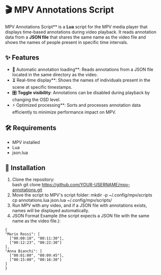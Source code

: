 # 🎬 MPV Annotations Script

MPV Annotations Script** is a **Lua** script for the MPV media player that displays time-based annotations during video playback. It reads annotation data from a **JSON file** that shares the same name as the video file and shows the names of people present in specific time intervals.

## ✨ Features
- 📌 Automatic annotation loading**: Reads annotations from a JSON file located in the same directory as the video.
- ⏳ Real-time display**: Shows the names of individuals present in the scene at specific timestamps.
- 🎛️ **Toggle visibility**: Annotations can be disabled during playback by changing the OSD level.
- ⚡ Optimized processing**: Sorts and processes annotation data efficiently to minimize performance impact on MPV.


## 🛠️ Requirements
- MPV installed
- Lua
- json.lua 
## 🚀 Installation
1. Clone the repository:  
   bash
   git clone https://github.com/YOUR-USERNAME/mpv-annotations.git
2. Move the script to MPV's script folder:
   mkdir -p ~/.config/mpv/scripts
   cp annotations.lua json.lua ~/.config/mpv/scripts/
3. Run MPV with any video, and if a JSON file with annotations exists, names will be displayed automatically.
4. JSON Format Example (the script expects a JSON file with the same name as the video file.):
  ```
{
  "Mario Rossi": [
    ["00:00:10", "00:11:30"],
    ["00:12:23", "00:22:30"]
  ],
  "Anna Bianchi": [
    ["00:01:00", "00:09:45"],
    ["00:15:00", "00:16:30"]
  ]
} 
```
  

    

